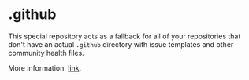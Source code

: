 # .github

This special repository acts as a fallback for all of your repositories that don't have an actual `.github` directory with issue templates and other community health files.

More information: [link](https://www.freecodecamp.org/news/how-to-use-the-dot-github-repository/).
